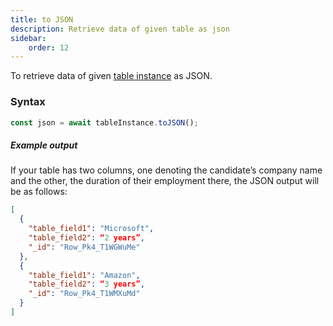 ```yaml
---
title: to JSON
description: Retrieve data of given table as json
sidebar:
    order: 12
---
```


To retrieve data of given [table instance](/form/gettable/) as JSON.

### Syntax

```js
const json = await tableInstance.toJSON();
```

##### Example output

If your table has two columns, one denoting the candidate’s company name and the other, the duration of their employment there, the JSON output will be as follows:

```json
[
  {
    "table_field1": "Microsoft",
    "table_field2": “2 years”,
    "_id": "Row_Pk4_T1WGWuMe"
  },
  {
    "table_field1": "Amazon",
    "table_field2": “3 years”,
    "_id": "Row_Pk4_T1WMXuMd"
  }
]

```
